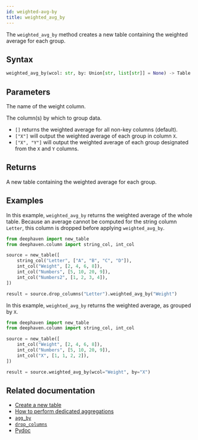 ```yaml
---
id: weighted-avg-by
title: weighted_avg_by
---
```


The `weighted_avg_by` method creates a new table containing the weighted average for each group.

## Syntax

```python syntax
weighted_avg_by(wcol: str, by: Union[str, list[str]] = None) -> Table
```

## Parameters

<ParamTable>
<Param name="wcol" type="str">

The name of the weight column.

</Param>
<Param name="by" type="Union[str, list[str]]" optional>

The column(s) by which to group data.

- `[]` returns the weighted average for all non-key columns (default).
- `["X"]` will output the weighted average of each group in column `X`.
- `["X", "Y"]` will output the weighted average of each group designated from the `X` and `Y` columns.

</Param>
</ParamTable>

## Returns

A new table containing the weighted average for each group.

## Examples

In this example, `weighted_avg_by` returns the weighted average of the whole table. Because an average cannot be computed for the string column `Letter`, this column is dropped before applying `weighted_avg_by`.

```python order=source,result
from deephaven import new_table
from deephaven.column import string_col, int_col

source = new_table([
    string_col("Letter", ["A", "B", "C", "D"]),
    int_col("Weight", [2, 4, 6, 8]),
    int_col("Numbers", [5, 10, 20, 9]),
    int_col("Numbers2", [1, 2, 3, 4]),
])

result = source.drop_columns("Letter").weighted_avg_by("Weight")
```

In this example, `weighted_avg_by` returns the weighted average, as grouped by `X`.

```python order=source,result
from deephaven import new_table
from deephaven.column import string_col, int_col

source = new_table([
    int_col("Weight", [2, 4, 6, 8]),
    int_col("Numbers", [5, 10, 20, 9]),
    int_col("X", [1, 1, 2, 2]),
])

result = source.weighted_avg_by(wcol="Weight", by="X")
```

## Related documentation

- [Create a new table](../../../how-to-guides/new-table.md)
- [How to perform dedicated aggregations](../../../how-to-guides/dedicated-aggregations.md)
- [`agg_by`](./aggBy.md)
- [`drop_columns`](../select/drop-columns.md)
- [Pydoc](https://deephaven.io/core/pydoc/code/deephaven.table.html?highlight=sum#deephaven.table.Table.weighted_avg_by)
